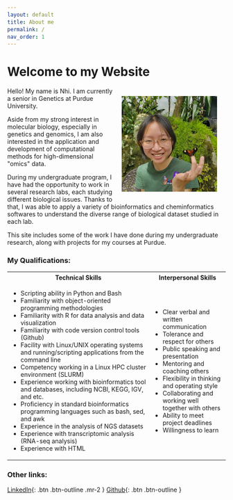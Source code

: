 ```yaml
---
layout: default
title: About me
permalink: /
nav_order: 1
---
```

<h1>Welcome to my Website</h1>  

<img src="/assets/img/about_me_img/Screenshot (298).png" alt="nhivo" width="220" height="220" style="float:right" hspace="20" vspace="20">
<p>Hello! My name is Nhi. I am currently a senior in Genetics at Purdue University.</p> Aside from my strong interest in molecular biology, especially in genetics and genomics, I am also interested in the application and development of computational methods for high-dimensional "omics" data. 

During my undergraduate program, I have had the opportunity to work in several research labs, each studying different biological issues. Thanks to that, I was able to apply a variety of bioinformatics and cheminformatics softwares to understand the diverse range of biological dataset studied in each lab. 

This site includes some of the work I have done during my undergraduate research, along with projects for my courses at Purdue. 


### My Qualifications:
<html>
<table style="width:100%">
  <tr>
    <th>Technical Skills</th>
    <th>Interpersonal Skills</th>
  </tr>
  <tr>
    <td width="65%">
      <ul>
	<li>Scripting ability in Python and Bash</li>
	<li>Familiarity with object-oriented programming methodologies</li>
	<li>Familiarity with R for data analysis and data visualization</li>
	<li>Familiarity with code version control tools (Github)</li>
	<li>Facility with Linux/UNIX operating systems and running/scripting applications from the command line</li>
	<li>Competency working in a Linux HPC cluster environment (SLURM)</li>
	<li>Experience working with bioinformatics tool and databases, including NCBI, KEGG, IGV, and etc.</li>
	<li>Proficiency in standard bioinformatics programming languages such as bash, sed, and awk</li>
	<li>Experience in the analysis of NGS datasets</li>
	<li>Experience with transcriptomic analysis (RNA-seq analysis)</li>
        <li>Experience with HTML</li>
      </ul>
    </td>
    <td width="35%">
      <ul>
	<li>Clear verbal and written communication</li>
        <li>Tolerance and respect for others</li>
        <li>Public speaking and presentation</li>
        <li>Mentoring and coaching others</li>
        <li>Flexibility in thinking and operating style</li>
        <li>Collaborating and working well together with others</li>
        <li>Ability to meet project deadlines</li>
        <li>Willingness to learn</li>
      </ul>
    </td>
  </tr>
</table>
</html>  


### Other links:  
[LinkedIn](https://www.linkedin.com/in/nhwivo/){: .btn .btn-outline .mr-2 } [Github](https://github.com/nhwivo){: .btn .btn-outline }
